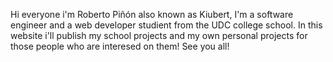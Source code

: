 Hi everyone i'm Roberto Piñón also known as Kiubert,
I'm a software engineer and a web developer studient from the UDC college school. In this website i'll publish my school projects and 
my own personal projects for those people who are interesed on them!
See you all!
